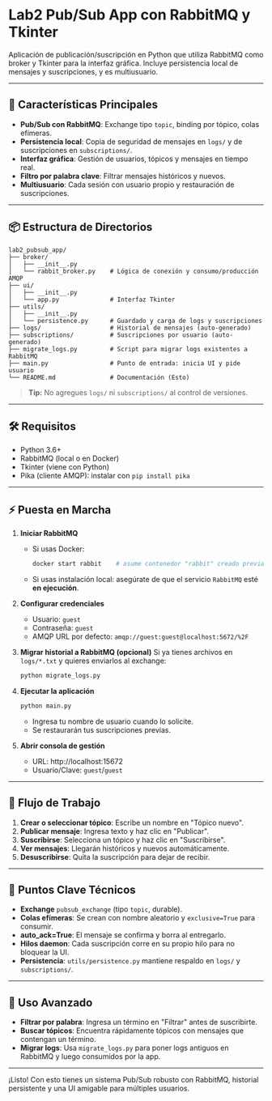 # Lab2 Pub/Sub App con RabbitMQ y Tkinter

Aplicación de publicación/suscripción en Python que utiliza RabbitMQ como broker y Tkinter para la interfaz gráfica. Incluye persistencia local de mensajes y suscripciones, y es multiusuario.

---

## 🚀 Características Principales

- **Pub/Sub con RabbitMQ**: Exchange tipo `topic`, binding por tópico, colas efímeras.
- **Persistencia local**: Copia de seguridad de mensajes en `logs/` y de suscripciones en `subscriptions/`.
- **Interfaz gráfica**: Gestión de usuarios, tópicos y mensajes en tiempo real.
- **Filtro por palabra clave**: Filtrar mensajes históricos y nuevos.
- **Multiusuario**: Cada sesión con usuario propio y restauración de suscripciones.

---

## 📦 Estructura de Directorios

```
lab2_pubsub_app/
├── broker/
│   ├── __init__.py
│   └── rabbit_broker.py    # Lógica de conexión y consumo/producción AMQP
├── ui/
│   ├── __init__.py
│   └── app.py              # Interfaz Tkinter
├── utils/
│   ├── __init__.py
│   └── persistence.py      # Guardado y carga de logs y suscripciones
├── logs/                   # Historial de mensajes (auto-generado)
├── subscriptions/          # Suscripciones por usuario (auto-generado)
├── migrate_logs.py         # Script para migrar logs existentes a RabbitMQ
├── main.py                 # Punto de entrada: inicia UI y pide usuario
└── README.md               # Documentación (Esto)
```

> **Tip:** No agregues `logs/` ni `subscriptions/` al control de versiones.

---

## 🛠️ Requisitos

- Python 3.6+
- RabbitMQ (local o en Docker)
- Tkinter (viene con Python)
- Pika (cliente AMQP): instalar con `pip install pika`

---

## ⚡ Puesta en Marcha

1. **Iniciar RabbitMQ**

   - Si usas Docker:
     ```bash
     docker start rabbit    # asume contenedor "rabbit" creado previamente
     ```
   - Si usas instalación local: asegúrate de que el servicio `RabbitMQ` esté **en ejecución**.
2. **Configurar credenciales**

   - Usuario: `guest`
   - Contraseña: `guest`
   - AMQP URL por defecto: `amqp://guest:guest@localhost:5672/%2F`
3. **Migrar historial a RabbitMQ (opcional)**
   Si ya tienes archivos en `logs/*.txt` y quieres enviarlos al exchange:

   ```bash
   python migrate_logs.py
   ```
4. **Ejecutar la aplicación**

   ```bash
   python main.py
   ```

   - Ingresa tu nombre de usuario cuando lo solicite.
   - Se restaurarán tus suscripciones previas.
5. **Abrir consola de gestión**

   - URL: http://localhost:15672
   - Usuario/Clave: `guest`/`guest`

---

## 🔄 Flujo de Trabajo

1. **Crear o seleccionar tópico**: Escribe un nombre en "Tópico nuevo".
2. **Publicar mensaje**: Ingresa texto y haz clic en "Publicar".
3. **Suscribirse**: Selecciona un tópico y haz clic en "Suscribirse".
4. **Ver mensajes**: Llegarán históricos y nuevos automáticamente.
5. **Desuscribirse**: Quita la suscripción para dejar de recibir.

---

## 🎯 Puntos Clave Técnicos

- **Exchange** `pubsub_exchange` (tipo `topic`, durable).
- **Colas efímeras**: Se crean con nombre aleatorio y `exclusive=True` para consumir.
- **auto_ack=True**: El mensaje se confirma y borra al entregarlo.
- **Hilos daemon**: Cada suscripción corre en su propio hilo para no bloquear la UI.
- **Persistencia**: `utils/persistence.py` mantiene respaldo en `logs/` y `subscriptions/`.

---

## 📖 Uso Avanzado

- **Filtrar por palabra**: Ingresa un término en "Filtrar" antes de suscribirte.
- **Buscar tópicos**: Encuentra rápidamente tópicos con mensajes que contengan un término.
- **Migrar logs**: Usa `migrate_logs.py` para poner logs antiguos en RabbitMQ y luego consumidos por la app.

---

¡Listo! Con esto tienes un sistema Pub/Sub robusto con RabbitMQ, historial persistente y una UI amigable para múltiples usuarios.

